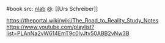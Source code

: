 #book 
src: [nlab](https://ncatlab.org/nlab/show/geometry+of+physics) 
@: [[Urs Schreiber]]

https://theportal.wiki/wiki/The_Road_to_Reality_Study_Notes
https://www.youtube.com/playlist?list=PLAnNa2vW614EmT9c0lyJtv50ABB2vNw3B

